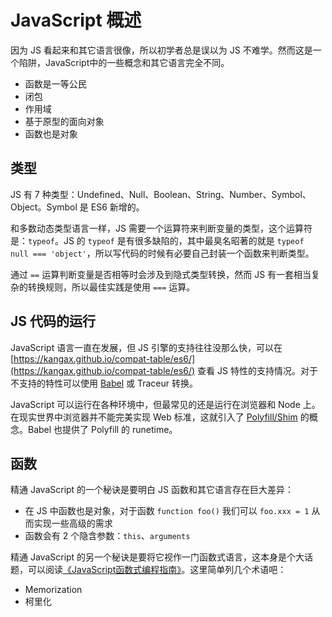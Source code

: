 # JavaScript 概述

因为 JS 看起来和其它语言很像，所以初学者总是误以为 JS 不难学。然而这是一个陷阱，JavaScript中的一些概念和其它语言完全不同。
- 函数是一等公民
- 闭包
- 作用域
- 基于原型的面向对象
- 函数也是对象

## 类型
JS 有 7 种类型：Undefined、Null、Boolean、String、Number、Symbol、Object。Symbol 是 ES6 新增的。

和多数动态类型语言一样，JS 需要一个运算符来判断变量的类型，这个运算符是：`typeof`。JS 的 `typeof` 是有很多缺陷的，其中最臭名昭著的就是 `typeof null === 'object'`，所以写代码的时候有必要自己封装一个函数来判断类型。

通过 `==` 运算判断变量是否相等时会涉及到隐式类型转换，然而 JS 有一套相当复杂的转换规则，所以最佳实践是使用 `===` 运算。

## JS 代码的运行
JavaScript 语言一直在发展，但 JS 引擎的支持往往没那么快，可以在 [https://kangax.github.io/compat-table/es6/](https://kangax.github.io/compat-table/es6/) 查看 JS 特性的支持情况。对于不支持的特性可以使用 [Babel](https://babeljs.io/) 或 Traceur 转换。

JavaScript 可以运行在各种环境中，但最常见的还是运行在浏览器和 Node 上。在现实世界中浏览器并不能完美实现 Web 标准，这就引入了 [Polyfill/Shim]() 的概念。Babel 也提供了 Polyfill 的 runetime。

## 函数
精通 JavaScript 的一个秘诀是要明白 JS 函数和其它语言存在巨大差异：
- 在 JS 中函数也是对象，对于函数 `function foo()` 我们可以 `foo.xxx = 1` 从而实现一些高级的需求
- 函数会有 2 个隐含参数：`this`、`arguments`

精通 JavaScript 的另一个秘诀是要将它视作一门函数式语言，这本身是个大话题，可以阅读[《JavaScript函数式编程指南》](https://book.douban.com/subject/30283769/)。这里简单列几个术语吧：
- Memorization
- 柯里化

